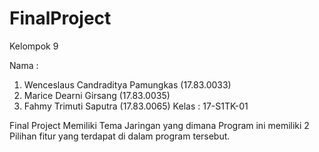 # FinalProject
Kelompok 9

Nama :
 1. Wenceslaus Candraditya Pamungkas (17.83.0033)
 2. Marice Dearni Girsang (17.83.0035)
 3. Fahmy Trimuti Saputra (17.83.0065)
Kelas : 17-S1TK-01

Final Project
  Memiliki Tema Jaringan yang dimana Program ini memiliki 2 Pilihan fitur yang terdapat di dalam program tersebut.
  
